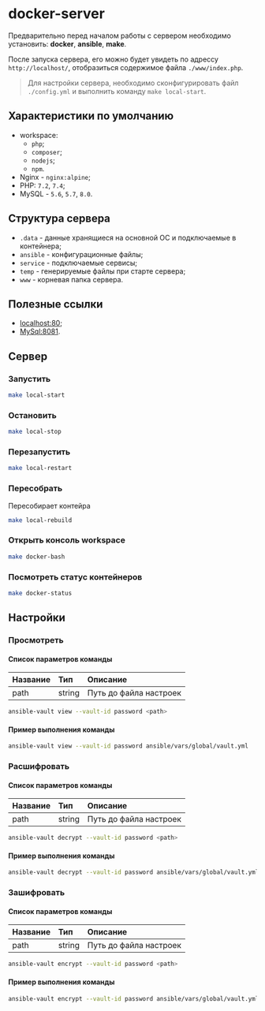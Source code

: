 # docker-server

Предварительно перед началом работы с сервером необходимо установить: **docker**, **ansible**, **make**.

После запуска сервера, его можно будет увидеть по адрессу `http://localhost/`, отобразиться содержимое файла `./www/index.php`.

> Для настройки сервера, необходимо сконфигурировать файл `./config.yml` и выполнить команду `make local-start`.

## Характеристики по умолчанию

* workspace:
    * `php`;
    * `composer`;
    * `nodejs`;
    * `npm`.
* Nginx - `nginx:alpine`;
* PHP: `7.2`, `7.4`;
* MySQL - `5.6`, `5.7`, `8.0`.

## Структура сервера

* `.data` - данные хранящиеся на основной OC и подключаемые в контейнера;
* `ansible` - конфигурационные файлы;
* `service` - подключаемые сервисы;
* `temp` - генерируемые файлы при старте сервера;
* `www` - корневая папка сервера.

## Полезные ссылки

* [localhost:80](http://localhost/);
* [MySql:8081](http://localhost:8081/).

## Сервер

### Запустить

```bash
make local-start
```

### Остановить

```bash
make local-stop
```

### Перезапустить

```bash
make local-restart
```

### Пересобрать

Пересобирает контейра

```bash
make local-rebuild
```

### Открыть консоль workspace

```bash
make docker-bash
```

### Посмотреть статус контейнеров

```bash
make docker-status
```

## Настройки

### Просмотреть

#### Список параметров команды

 Название | Тип | Описание
:-------|:-------------|:--------
path | string | Путь до файла настроек

```bash
ansible-vault view --vault-id password <path>
```

#### Пример выполнения команды

```bash
ansible-vault view --vault-id password ansible/vars/global/vault.yml
```

### Расшифровать

#### Список параметров команды

 Название | Тип | Описание
:-------|:-------------|:--------
path | string | Путь до файла настроек

```bash
ansible-vault decrypt --vault-id password <path>
```

#### Пример выполнения команды

```bash
ansible-vault decrypt --vault-id password ansible/vars/global/vault.yml
```

### Зашифровать

#### Список параметров команды

 Название | Тип | Описание
:-------|:-------------|:--------
path | string | Путь до файла настроек

```bash
ansible-vault encrypt --vault-id password <path>
```

#### Пример выполнения команды

```bash
ansible-vault encrypt --vault-id password ansible/vars/global/vault.yml
```
